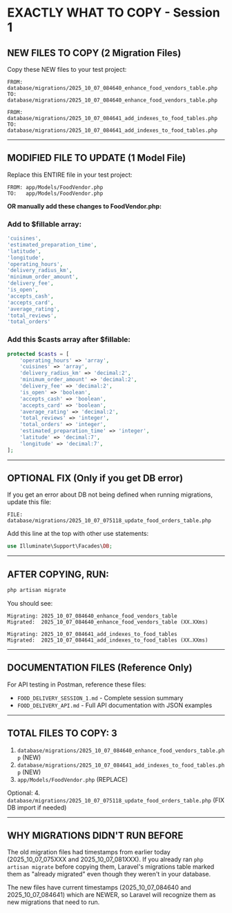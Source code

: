 # EXACTLY WHAT TO COPY - Session 1

## NEW FILES TO COPY (2 Migration Files)

Copy these NEW files to your test project:

```
FROM: database/migrations/2025_10_07_084640_enhance_food_vendors_table.php
TO:   database/migrations/2025_10_07_084640_enhance_food_vendors_table.php

FROM: database/migrations/2025_10_07_084641_add_indexes_to_food_tables.php
TO:   database/migrations/2025_10_07_084641_add_indexes_to_food_tables.php
```

---

## MODIFIED FILE TO UPDATE (1 Model File)

Replace this ENTIRE file in your test project:

```
FROM: app/Models/FoodVendor.php
TO:   app/Models/FoodVendor.php
```

**OR manually add these changes to FoodVendor.php:**

### Add to $fillable array:
```php
'cuisines',
'estimated_preparation_time',
'latitude',
'longitude',
'operating_hours',
'delivery_radius_km',
'minimum_order_amount',
'delivery_fee',
'is_open',
'accepts_cash',
'accepts_card',
'average_rating',
'total_reviews',
'total_orders'
```

### Add this $casts array after $fillable:
```php
protected $casts = [
    'operating_hours' => 'array',
    'cuisines' => 'array',
    'delivery_radius_km' => 'decimal:2',
    'minimum_order_amount' => 'decimal:2',
    'delivery_fee' => 'decimal:2',
    'is_open' => 'boolean',
    'accepts_cash' => 'boolean',
    'accepts_card' => 'boolean',
    'average_rating' => 'decimal:2',
    'total_reviews' => 'integer',
    'total_orders' => 'integer',
    'estimated_preparation_time' => 'integer',
    'latitude' => 'decimal:7',
    'longitude' => 'decimal:7',
];
```

---

## OPTIONAL FIX (Only if you get DB error)

If you get an error about DB not being defined when running migrations, update this file:

```
FILE: database/migrations/2025_10_07_075118_update_food_orders_table.php
```

Add this line at the top with other use statements:
```php
use Illuminate\Support\Facades\DB;
```

---

## AFTER COPYING, RUN:

```bash
php artisan migrate
```

You should see:
```
Migrating: 2025_10_07_084640_enhance_food_vendors_table
Migrated:  2025_10_07_084640_enhance_food_vendors_table (XX.XXms)

Migrating: 2025_10_07_084641_add_indexes_to_food_tables
Migrated:  2025_10_07_084641_add_indexes_to_food_tables (XX.XXms)
```

---

## DOCUMENTATION FILES (Reference Only)

For API testing in Postman, reference these files:
- `FOOD_DELIVERY_SESSION_1.md` - Complete session summary
- `FOOD_DELIVERY_API.md` - Full API documentation with JSON examples

---

## TOTAL FILES TO COPY: 3
1. `database/migrations/2025_10_07_084640_enhance_food_vendors_table.php` (NEW)
2. `database/migrations/2025_10_07_084641_add_indexes_to_food_tables.php` (NEW)
3. `app/Models/FoodVendor.php` (REPLACE)

Optional:
4. `database/migrations/2025_10_07_075118_update_food_orders_table.php` (FIX DB import if needed)

---

## WHY MIGRATIONS DIDN'T RUN BEFORE

The old migration files had timestamps from earlier today (2025_10_07_075XXX and 2025_10_07_081XXX). If you already ran `php artisan migrate` before copying them, Laravel's migrations table marked them as "already migrated" even though they weren't in your database.

The new files have current timestamps (2025_10_07_084640 and 2025_10_07_084641) which are NEWER, so Laravel will recognize them as new migrations that need to run.

